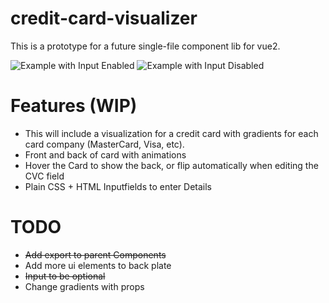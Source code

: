 # credit-card-visualizer
This is a prototype for a future single-file component lib for vue2.

![Example with Input Enabled](https://cdn.discordapp.com/attachments/853334942124474380/853337462486597672/unknown.png)
![Example with Input Disabled](https://cdn.discordapp.com/attachments/853334942124474380/853338226222694470/unknown.png)

# Features (WIP)
- This will include a visualization for a credit card with gradients for each card company (MasterCard, Visa, etc).
- Front and back of card with animations
- Hover the Card to show the back, or flip automatically when editing the CVC field
- Plain CSS + HTML Inputfields to enter Details

# TODO
- ~~Add export to parent Components~~
- Add more ui elements to back plate
- ~~Input to be optional~~
- Change gradients with props
